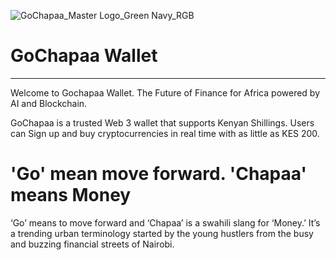 ![GoChapaa_Master Logo_Green Navy_RGB](https://github.com/GoChapaa/Documentation/assets/104560529/2b8d5f83-b9c7-4de3-a462-ec70ff93dd29)

# GoChapaa Wallet
---
Welcome to Gochapaa Wallet. The Future of Finance for Africa powered by AI and Blockchain.

GoChapaa is a trusted Web 3 wallet that supports Kenyan Shillings. Users can Sign up and buy cryptocurrencies in real time with as little as KES 200.

# 'Go' mean move forward. 'Chapaa' means Money
‘Go’ means to move forward and ‘Chapaa’ is a swahili slang for ‘Money.’ It’s a trending urban terminology started by the young hustlers from the busy and buzzing financial streets of Nairobi.
